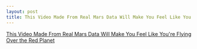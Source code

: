 ```yaml
---
layout: post
title: This Video Made From Real Mars Data Will Make You Feel Like You're Flying Over the Red Planet
---
```


[This Video Made From Real Mars Data Will Make You Feel Like You're Flying Over the Red Planet](https://gizmodo.com/this-video-made-from-real-mars-data-will-make-you-feel-1826874969)
